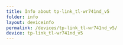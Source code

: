 ```yaml
---
title: Info about tp-link_tl-wr741nd_v5
folder: info
layout: deviceinfo
permalink: /devices/tp-link_tl-wr741nd_v5/
device: tp-link_tl-wr741nd_v5
---
```

